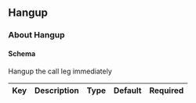 ## Hangup

### About Hangup

#### Schema

Hangup the call leg immediately



Key | Description | Type | Default | Required
--- | ----------- | ---- | ------- | --------



